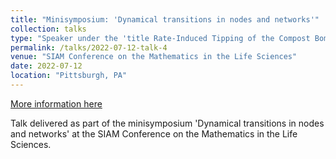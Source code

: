 ```yaml
---
title: "Minisymposium: 'Dynamical transitions in nodes and networks'"
collection: talks
type: "Speaker under the 'title Rate-Induced Tipping of the Compost Bomb: Sizzling Summers, Heteroclinic Canards and Metastable Zombie Fires'  "
permalink: /talks/2022-07-12-talk-4
venue: "SIAM Conference on the Mathematics in the Life Sciences"
date: 2022-07-12
location: "Pittsburgh, PA"
---
```

[More information here](https://meetings.siam.org/sess/dsp_talk.cfm?p=123442)

Talk delivered as part of the minisymposium 'Dynamical transitions in nodes and networks' at the SIAM Conference on the Mathematics in the Life Sciences.
